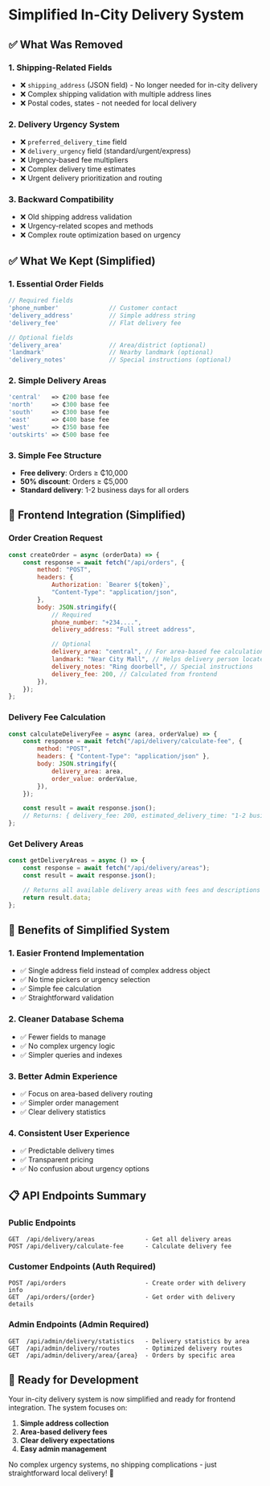 # Simplified In-City Delivery System

## ✅ What Was Removed

### 1. **Shipping-Related Fields**

-   ❌ `shipping_address` (JSON field) - No longer needed for in-city delivery
-   ❌ Complex shipping validation with multiple address lines
-   ❌ Postal codes, states - not needed for local delivery

### 2. **Delivery Urgency System**

-   ❌ `preferred_delivery_time` field
-   ❌ `delivery_urgency` field (standard/urgent/express)
-   ❌ Urgency-based fee multipliers
-   ❌ Complex delivery time estimates
-   ❌ Urgent delivery prioritization and routing

### 3. **Backward Compatibility**

-   ❌ Old shipping address validation
-   ❌ Urgency-related scopes and methods
-   ❌ Complex route optimization based on urgency

## ✅ What We Kept (Simplified)

### 1. **Essential Order Fields**

```php
// Required fields
'phone_number'              // Customer contact
'delivery_address'          // Simple address string
'delivery_fee'              // Flat delivery fee

// Optional fields
'delivery_area'             // Area/district (optional)
'landmark'                  // Nearby landmark (optional)
'delivery_notes'            // Special instructions (optional)
```

### 2. **Simple Delivery Areas**

```php
'central'   => ₵200 base fee
'north'     => ₵300 base fee
'south'     => ₵300 base fee
'east'      => ₵400 base fee
'west'      => ₵350 base fee
'outskirts' => ₵500 base fee
```

### 3. **Simple Fee Structure**

-   **Free delivery**: Orders ≥ ₵10,000
-   **50% discount**: Orders ≥ ₵5,000
-   **Standard delivery**: 1-2 business days for all orders

## 🎯 Frontend Integration (Simplified)

### Order Creation Request

```javascript
const createOrder = async (orderData) => {
    const response = await fetch("/api/orders", {
        method: "POST",
        headers: {
            Authorization: `Bearer ${token}`,
            "Content-Type": "application/json",
        },
        body: JSON.stringify({
            // Required
            phone_number: "+234....",
            delivery_address: "Full street address",

            // Optional
            delivery_area: "central", // For area-based fee calculation
            landmark: "Near City Mall", // Helps delivery person locate
            delivery_notes: "Ring doorbell", // Special instructions
            delivery_fee: 200, // Calculated from frontend
        }),
    });
};
```

### Delivery Fee Calculation

```javascript
const calculateDeliveryFee = async (area, orderValue) => {
    const response = await fetch("/api/delivery/calculate-fee", {
        method: "POST",
        headers: { "Content-Type": "application/json" },
        body: JSON.stringify({
            delivery_area: area,
            order_value: orderValue,
        }),
    });

    const result = await response.json();
    // Returns: { delivery_fee: 200, estimated_delivery_time: "1-2 business days" }
};
```

### Get Delivery Areas

```javascript
const getDeliveryAreas = async () => {
    const response = await fetch("/api/delivery/areas");
    const result = await response.json();

    // Returns all available delivery areas with fees and descriptions
    return result.data;
};
```

## 🎯 Benefits of Simplified System

### 1. **Easier Frontend Implementation**

-   ✅ Single address field instead of complex address object
-   ✅ No time pickers or urgency selection
-   ✅ Simple fee calculation
-   ✅ Straightforward validation

### 2. **Cleaner Database Schema**

-   ✅ Fewer fields to manage
-   ✅ No complex urgency logic
-   ✅ Simpler queries and indexes

### 3. **Better Admin Experience**

-   ✅ Focus on area-based delivery routing
-   ✅ Simpler order management
-   ✅ Clear delivery statistics

### 4. **Consistent User Experience**

-   ✅ Predictable delivery times
-   ✅ Transparent pricing
-   ✅ No confusion about urgency options

## 📋 API Endpoints Summary

### Public Endpoints

```
GET  /api/delivery/areas              - Get all delivery areas
POST /api/delivery/calculate-fee      - Calculate delivery fee
```

### Customer Endpoints (Auth Required)

```
POST /api/orders                      - Create order with delivery info
GET  /api/orders/{order}              - Get order with delivery details
```

### Admin Endpoints (Admin Required)

```
GET  /api/admin/delivery/statistics   - Delivery statistics by area
GET  /api/admin/delivery/routes       - Optimized delivery routes
GET  /api/admin/delivery/area/{area}  - Orders by specific area
```

## 🚀 Ready for Development

Your in-city delivery system is now simplified and ready for frontend integration. The system focuses on:

1. **Simple address collection**
2. **Area-based delivery fees**
3. **Clear delivery expectations**
4. **Easy admin management**

No complex urgency systems, no shipping complications - just straightforward local delivery! 🎉
